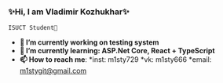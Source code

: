 ### ✨Hi, I am Vladimir Kozhukhar✨

~~~
ISUCT Student🤔
~~~


- **🔭 I’m currently working on testing system**
- **🌱 I’m currently learning: ASP.Net Core, React + TypeScript**
- **📫 How to reach me**:
              *inst: m1sty729
              *vk: m1sty666
              *email: m1stygit@gmail.com

<!--
**SunM1sty/SunM1sty** is a ✨ _special_ ✨ repository because its `README.md` (this file) appears on your GitHub profile.

Here are some ideas to get you started:

- 🔭 I’m currently working on ...
- 🌱 I’m currently learning ...
- 👯 I’m looking to collaborate on ...
- 🤔 I’m looking for help with ...
- 💬 Ask me about ...
- 📫 How to reach me: ...
- 😄 Pronouns: ...
- ⚡ Fun fact: ...
-->
